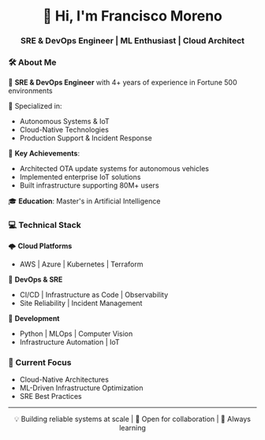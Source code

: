 <h1 align="center">👋 Hi, I'm Francisco Moreno</h1>
<h3 align="center">SRE & DevOps Engineer | ML Enthusiast | Cloud Architect</h3>

### 🛠 About Me

🔧 **SRE & DevOps Engineer** with 4+ years of experience in Fortune 500 environments

🚀 Specialized in:
  - Autonomous Systems & IoT
  - Cloud-Native Technologies
  - Production Support & Incident Response

🌟 **Key Achievements**:
  - Architected OTA update systems for autonomous vehicles
  - Implemented enterprise IoT solutions
  - Built infrastructure supporting 80M+ users

🎓 **Education**: Master's in Artificial Intelligence

### 💻 Technical Stack

🌩️ **Cloud Platforms**
- AWS | Azure | Kubernetes | Terraform

🔄 **DevOps & SRE**
- CI/CD | Infrastructure as Code | Observability
- Site Reliability | Incident Management

🤖 **Development**
- Python | MLOps | Computer Vision
- Infrastructure Automation | IoT

### 🎯 Current Focus
- Cloud-Native Architectures
- ML-Driven Infrastructure Optimization
- SRE Best Practices

---
<p align="center">
💡 Building reliable systems at scale | 🤝 Open for collaboration | 🌱 Always learning
</p>